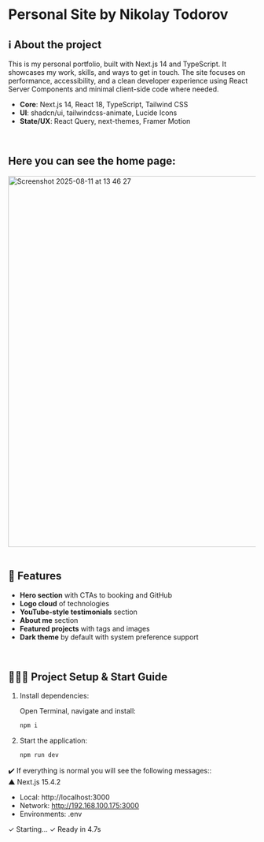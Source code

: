 # Personal Site by Nikolay Todorov

## ℹ️ About the project
This is my personal portfolio, built with Next.js 14 and TypeScript. It showcases my work, skills, and ways to get in touch. The site focuses on performance, accessibility, and a clean developer experience using React Server Components and minimal client-side code where needed.

- **Core**: Next.js 14, React 18, TypeScript, Tailwind CSS
- **UI**: shadcn/ui, tailwindcss-animate, Lucide Icons
- **State/UX**: React Query, next-themes, Framer Motion
<br/>

## Here you can see the home page:
<img width="1469" height="753" alt="Screenshot 2025-08-11 at 13 46 27" src="https://github.com/user-attachments/assets/7e9a965b-ddfd-4993-a9b7-785f56f94538" />
<br/><br/>

## 🧩 Features
- **Hero section** with CTAs to booking and GitHub
- **Logo cloud** of technologies
- **YouTube-style testimonials** section
- **About me** section
- **Featured projects** with tags and images
- **Dark theme** by default with system preference support
<br/>

## 👨🏼‍💻 Project Setup & Start Guide

1. Install dependencies:

    Open Terminal, navigate and install:
    ```sh
    npm i
    ```

2. Start the application:
    ```sh
    npm run dev
    ```

✔️ If everything is normal you will see the following messages::<br/>
 ▲ Next.js 15.4.2
   - Local:        http://localhost:3000
   - Network:      http://192.168.100.175:3000
   - Environments: .env

 ✓ Starting...
 ✓ Ready in 4.7s
